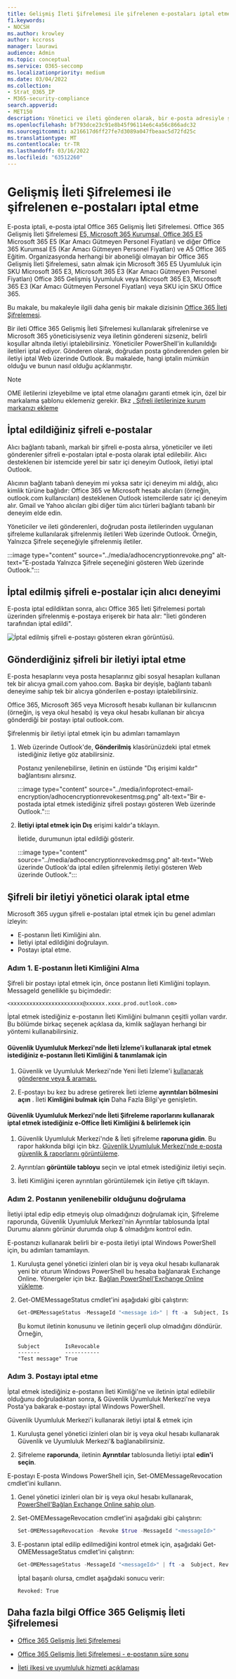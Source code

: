 ```yaml
---
title: Gelişmiş İleti Şifrelemesi ile şifrelenen e-postaları iptal etme
f1.keywords:
- NOCSH
ms.author: krowley
author: kccross
manager: laurawi
audience: Admin
ms.topic: conceptual
ms.service: O365-seccomp
ms.localizationpriority: medium
ms.date: 03/04/2022
ms.collection:
- Strat_O365_IP
- M365-security-compliance
search.appverid:
- MET150
description: Yönetici ve ileti gönderen olarak, bir e-posta adresiyle şifrelenmiş bazı e-postaları iptal Office 365 Gelişmiş İleti Şifrelemesi.
ms.openlocfilehash: bf793dce23c91e8b45f96114e6c4a56c866adc32
ms.sourcegitcommit: a216617d6ff27fe7d3089a047fbeaac5d72fd25c
ms.translationtype: MT
ms.contentlocale: tr-TR
ms.lasthandoff: 03/16/2022
ms.locfileid: "63512260"
---
```

# <a name="revoke-email-encrypted-by-advanced-message-encryption"></a>Gelişmiş İleti Şifrelemesi ile şifrelenen e-postaları iptal etme

E-posta iptali, e-posta iptal Office 365 Gelişmiş İleti Şifrelemesi. Office 365 Gelişmiş İleti Şifrelemesi [E5, Microsoft 365 Kurumsal, Office 365 E5](https://www.microsoft.com/microsoft-365/enterprise/home) Microsoft 365 E5 (Kar Amacı Gütmeyen Personel Fiyatları) ve diğer Office 365 Kurumsal  E5 (Kar Amacı Gütmeyen Personel Fiyatları) ve A5 Office 365 Eğitim. Organizasyonda herhangi bir aboneliği olmayan bir Office 365 Gelişmiş İleti Şifrelemesi, satın almak için Microsoft 365 E5 Uyumluluk için SKU Microsoft 365 E3, Microsoft 365 E3  (Kar Amacı Gütmeyen Personel Fiyatları) Office 365 Gelişmiş Uyumluluk veya Microsoft 365 E3, Microsoft 365 E3 (Kar Amacı Gütmeyen Personel Fiyatları) veya SKU için SKU Office 365.

Bu makale, bu makaleyle ilgili daha geniş bir makale dizisinin [Office 365 İleti Şifrelemesi](ome.md).

Bir ileti Office 365 Gelişmiş İleti Şifrelemesi kullanılarak şifrelenirse ve Microsoft 365 yöneticisiyseniz veya iletinin göndereni sizseniz, belirli koşullar altında iletiyi iptalebilirsiniz. Yöneticiler PowerShell'in kullanıldığı iletileri iptal ediyor. Gönderen olarak, doğrudan posta gönderenden gelen bir iletiyi iptal Web üzerinde Outlook. Bu makalede, hangi iptalin mümkün olduğu ve bunun nasıl olduğu açıklanmıştır.

> [!NOTE]
> OME iletilerini izleyebilme ve iptal etme olanağını garanti etmek için, özel bir markalama şablonu eklemeniz gerekir. Bkz [. Şifreli iletilerinize kurum markanızı ekleme](add-your-organization-brand-to-encrypted-messages.md)
  
## <a name="encrypted-emails-that-you-can-revoke"></a>İptal edildiğiniz şifreli e-postalar

Alıcı bağlantı tabanlı, markalı bir şifreli e-posta alırsa, yöneticiler ve ileti gönderenler şifreli e-postaları iptal e-posta olarak iptal edilebilir. Alıcı desteklenen bir istemcide yerel bir satır içi deneyim Outlook, iletiyi iptal Outlook.

Alıcının bağlantı tabanlı deneyim mi yoksa satır içi deneyim mi aldığı, alıcı kimlik türüne bağlıdır: Office 365 ve Microsoft hesabı alıcıları (örneğin, outlook.com kullanıcıları) desteklenen Outlook istemcilerde satır içi deneyim alır. Gmail ve Yahoo alıcıları gibi diğer tüm alıcı türleri bağlantı tabanlı bir deneyim elde edin.

Yöneticiler ve ileti gönderenleri, doğrudan posta iletilerinden uygulanan şifreleme kullanılarak şifrelenmiş iletileri Web üzerinde Outlook. Örneğin, Yalnızca Şifrele seçeneğiyle şifrelenmiş iletiler.

:::image type="content" source="../media/adhocencryptionrevoke.png" alt-text="E-postada Yalnızca Şifrele seçeneğini gösteren Web üzerinde Outlook.":::

## <a name="recipient-experience-for-revoked-encrypted-emails"></a>İptal edilmiş şifreli e-postalar için alıcı deneyimi

E-posta iptal edildiktan sonra, alıcı Office 365 İleti Şifrelemesi portalı üzerinden şifrelenmiş e-postaya erişerek bir hata alır: "İleti gönderen tarafından iptal edildi".

![İptal edilmiş şifreli e-postayı gösteren ekran görüntüsü.](../media/revoked-encrypted-email.png)

## <a name="how-to-revoke-an-encrypted-message-that-you-sent"></a>Gönderdiğiniz şifreli bir iletiyi iptal etme

E-posta hesaplarını veya posta hesaplarınız gibi sosyal hesapları kullanan tek bir alıcıya gmail.com yahoo.com. Başka bir deyişle, bağlantı tabanlı deneyime sahip tek bir alıcıya gönderilen e-postayı iptalebilirsiniz.

Office 365, Microsoft 365 veya Microsoft hesabı kullanan bir kullanıcının (örneğin, iş veya okul hesabı) iş veya okul hesabı kullanan bir alıcıya gönderdiği bir postayı iptal outlook.com. 

Şifrelenmiş bir iletiyi iptal etmek için bu adımları tamamlayın

1. Web üzerinde Outlook'de, **Gönderilmiş** klasörünüzdeki iptal etmek istediğiniz iletiye göz atabilirsiniz.

   Postanız yenilenebilirse, iletinin en üstünde "Dış erişimi kaldır" bağlantısını alırsınız.

    :::image type="content" source="../media/infoprotect-email-encryption/adhocencryptionrevokesentmsg.png" alt-text="Bir e-postada iptal etmek istediğiniz şifreli postayı gösteren Web üzerinde Outlook.":::

2. **İletiyi iptal etmek için Dış** erişimi kaldır'a tıklayın.

   İletide, durumunun iptal edildiği gösterir.

   :::image type="content" source="../media/adhocencryptionrevokedmsg.png" alt-text="Web üzerinde Outlook'da iptal edilen şifrelenmiş iletiyi gösteren Web üzerinde Outlook.":::

## <a name="how-to-revoke-an-encrypted-message-as-an-administrator"></a>Şifreli bir iletiyi yönetici olarak iptal etme

Microsoft 365 uygun şifreli e-postaları iptal etmek için bu genel adımları izleyin:

- E-postanın İleti Kimliğini alın.
- İletiyi iptal edildiğini doğrulayın.
- Postayı iptal etme.

### <a name="step-1-obtain-the-message-id-of-the-email"></a>Adım 1. E-postanın İleti Kimliğini Alma

Şifreli bir postayı iptal etmek için, önce postanın İleti Kimliğini toplayın. MessageId genellikle şu biçimdedir:

`<xxxxxxxxxxxxxxxxxxxxxxx@xxxxxx.xxxx.prod.outlook.com>`  

İptal etmek istediğiniz e-postanın İleti Kimliğini bulmanın çeşitli yolları vardır. Bu bölümde birkaç seçenek açıklasa da, kimlik sağlayan herhangi bir yöntemi kullanabilirsiniz.

#### <a name="to-identify-the-message-id-of-the-email-you-want-to-revoke-by-using-message-trace-in-the-security-amp-compliance-center"></a>Güvenlik Uyumluluk Merkezi'nde İleti İzleme'i kullanarak iptal etmek istediğiniz e-postanın İleti Kimliğini &amp; tanımlamak için

1. Güvenlik ve Uyumluluk Merkezi'nde Yeni İleti İzleme'i [kullanarak gönderene veya & araması.](https://blogs.technet.microsoft.com/exchange/2018/05/02/new-message-trace-in-office-365-security-compliance-center/)

2. E-postayı bu kez bu adrese getirerek İleti izleme **ayrıntıları bölmesini açın** . İleti **Kimliğini bulmak için** Daha Fazla Bilgi'ye genişletin.

#### <a name="to-identify-the-message-id-of-the-email-you-want-to-revoke-by-using-office-message-encryption-reports-in-the-security-amp-compliance-center"></a>Güvenlik Uyumluluk Merkezi'nde İleti Şifreleme raporlarını kullanarak iptal etmek istediğiniz e-Office İleti Kimliğini &amp; belirlemek için

1. Güvenlik Uyumluluk Merkezi'nde &amp; İleti şifreleme **raporuna gidin**. Bu rapor hakkında bilgi için bkz. [Güvenlik Uyumluluk Merkezi'nde e-posta güvenlik &amp; raporlarını görüntüleme](../security/office-365-security/view-email-security-reports.md).

2. Ayrıntıları **görüntüle tabloyu** seçin ve iptal etmek istediğiniz iletiyi seçin.

3. İleti Kimliğini içeren ayrıntıları görüntülemek için iletiye çift tıklayın.

### <a name="step-2-verify-that-the-mail-is-revocable"></a>Adım 2. Postanın yenilenebilir olduğunu doğrulama

İletiyi iptal edip edip etmeyiş olup olmadığınızı doğrulamak için, Şifreleme raporunda, Güvenlik Uyumluluk Merkezi'nin Ayrıntılar tablosunda  İptal Durumu alanını görünür durumda olup &amp; olmadığını kontrol edin.

E-postanızı kullanarak belirli bir e-posta iletiyi iptal Windows PowerShell için, bu adımları tamamlayın.

1. Kuruluşta genel yönetici izinleri olan bir iş veya okul hesabı kullanarak yeni bir oturum Windows PowerShell bu hesaba bağlanarak Exchange Online. Yönergeler için bkz. [Bağlan PowerShell'Exchange Online yükleme](/powershell/exchange/connect-to-exchange-online-powershell).

2. Get-OMEMessageStatus cmdlet'ini aşağıdaki gibi çalıştırın:

     ```powershell
     Get-OMEMessageStatus -MessageId "<message id>" | ft -a  Subject, IsRevocable
     ```

   Bu komut iletinin konusunu ve iletinin geçerli olup olmadığını döndürür. Örneğin,

     ```console
     Subject        IsRevocable
     -------        -----------
     "Test message" True
     ```

### <a name="step-3-revoke-the-mail"></a>Adım 3. Postayı iptal etme

İptal etmek istediğiniz e-postanın İleti Kimliği'ne ve iletinin iptal edilebilir olduğunu doğruladıktan sonra, &amp; Güvenlik Uyumluluk Merkezi'ne veya Posta'ya bakarak e-postayı iptal Windows PowerShell.

Güvenlik Uyumluluk Merkezi'i kullanarak iletiyi iptal &amp; etmek için

1. Kuruluşta genel yönetici izinleri olan bir iş veya okul hesabı kullanarak Güvenlik ve Uyumluluk Merkezi'& bağlanabilirsiniz.

2. Şifreleme **raporunda**, iletinin **Ayrıntılar** tablosunda İletiyi iptal **edin'i seçin**.

E-postayı E-posta Windows PowerShell için, Set-OMEMessageRevocation cmdlet'ini kullanın.

1. Genel yönetici izinleri olan bir iş veya okul hesabı kullanarak[, PowerShell'Bağlan Exchange Online sahip olun](/powershell/exchange/connect-to-exchange-online-powershell).

2. Set-OMEMessageRevocation cmdlet'ini aşağıdaki gibi çalıştırın:

    ```powershell
    Set-OMEMessageRevocation -Revoke $true -MessageId "<messageId>"
    ```

3. E-postanın iptal edilip edilmediğini kontrol etmek için, aşağıdaki Get-OMEMessageStatus cmdlet'ini çalıştırın:

    ```powershell
    Get-OMEMessageStatus -MessageId "<messageId>" | ft -a  Subject, Revoked
    ```

    İptal başarılı olursa, cmdlet aşağıdaki sonucu verir:  

     ```console
     Revoked: True
     ```

## <a name="more-information-about-office-365-advanced-message-encryption"></a>Daha fazla bilgi Office 365 Gelişmiş İleti Şifrelemesi

- [Office 365 Gelişmiş İleti Şifrelemesi](ome-advanced-message-encryption.md)

- [Office 365 Gelişmiş İleti Şifrelemesi - e-postanın süre sonu](ome-advanced-expiration.md)

- [İleti ilkesi ve uyumluluk hizmeti açıklaması](/office365/servicedescriptions/exchange-online-service-description/message-policy-and-compliance)